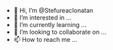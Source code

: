 - 👋 Hi, I’m @StefureacIonatan
- 👀 I’m interested in ...
- 🌱 I’m currently learning ...
- 💞️ I’m looking to collaborate on ...
- 📫 How to reach me ...

<!---
StefureacIonatan/StefureacIonatan is a ✨ special ✨ repository because its `README.md` (this file) appears on your GitHub profile.
You can click the Preview link to take a look at your changes.
--->

